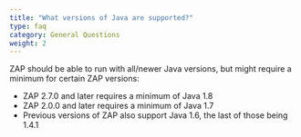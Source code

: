 ```yaml
---
title: "What versions of Java are supported?"
type: faq
category: General Questions
weight: 2
---
```


ZAP should be able to run with all/newer Java versions, but might require a minimum for certain ZAP versions:
- ZAP 2.7.0 and later requires a minimum of Java 1.8
- ZAP 2.0.0 and later requires a minimum of Java 1.7
- Previous versions of ZAP also support Java 1.6, the last of those being 1.4.1

